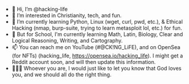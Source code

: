- 👋 Hi, I’m @hacking-life
- 👀 I’m interested in Christianity, tech, and fun.
- 🌱 I’m currently learning Python, Linux (wget, curl, pwd, etc.), & Ethical Hacking (nmap, burp-suite, trying to learn metasploit lol, etc.) for fun.
- 🏫 But for School, I'm currently learning Math, Latin, Biology, Clear and Logical Reasoning, Writing, and Cartography.
- 📫 You can reach me on YouTube (#@CK!NG_LiFE), and on OpenSea (for NFTs) (hacking_life, https://opensea.io/hacking_life). I might get a Reddit account soon, and will then update this information.
- 🙎🏽‍♂️ Whoever you are, I would just like to let you know that God loves you, and we should all do the right thing.

<!---
hacking-life/hacking-life is a ✨ special ✨ repository because its `README.md` (this file) appears on your GitHub profile.
You can click the Preview link to take a look at your changes.
--->
